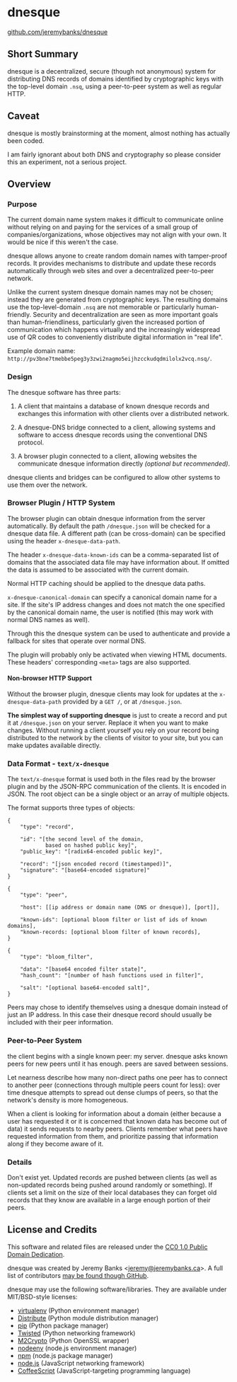 dnesque
=======

[github.com/jeremybanks/dnesque](https://github.com/jeremybanks/dnesque)

Short Summary
-------------

dnesque is a decentralized, secure (though not anonymous) system for distributing DNS records of domains identified by cryptographic keys with the top-level domain `.nsq`, using a peer-to-peer system as well as regular HTTP.

Caveat
------

dnesque is mostly brainstorming at the moment, almost nothing has actually been coded.

I am fairly ignorant about both DNS and cryptography so please consider this an experiment, not a serious project.

Overview
--------

### Purpose

The current domain name system makes it difficult to communicate online without relying on and paying for the services of a small group of companies/organizations, whose objectives may not align with your own. It would be nice if this weren't the case.

dnesque allows anyone to create random domain names with tamper-proof records. It provides mechanisms to distribute and update these records automatically through web sites and over a decentralized peer-to-peer network.

Unlike the current system dnesque domain names may not be chosen; instead they are generated from cryptographic keys. The resulting domains use the top-level-domain `.nsq` are not memorable or particularly human-friendly. Security and decentralization are seen as more important goals than human-friendliness, particularly given the increased portion of communication which happens virtually and the increasingly widespread use of QR codes to conveniently distribute digital information in "real life".

Example domain name: `http://pv3bne7tmebbe5peg3y3zwi2nagmo5eijhzcckudqdmilolx2vcq.nsq/`.

### Design

The dnesque software has three parts:

1. A client that maintains a database of known dnesque records and exchanges this information with other clients over a distributed network.

2. A dnesque-DNS bridge connected to a client, allowing systems and software to access dnesque records using the conventional DNS protocol.

3. A browser plugin connected to a client, allowing websites the communicate dnesque information directly *(optional but recommended)*.

dnesque clients and bridges can be configured to allow other systems to use them over the network.

### Browser Plugin / HTTP System

The browser plugin can obtain dnesque information from the server automatically. By default the path `/dnesque.json` will be checked for a dnesque data file. A different path (can be cross-domain) can be specified using the header `x-dnesque-data-path`.

The header `x-dnesque-data-known-ids` can be a comma-separated list of domains that the associated data file may have information about. If omitted the data is assumed to be associated with the current domain.

Normal HTTP caching should be applied to the dnesque data paths.

`x-dnesque-canonical-domain` can specify a canonical domain name for a site. If the site's IP address changes and does not match the one specified by the canonical domain name, the user is notified (this may work with normal DNS names as well).

Through this the dnesque system can be used to authenticate and provide a fallback for sites that operate over normal DNS.

The plugin will probably only be activated when viewing HTML documents. These headers' corresponding `<meta>` tags are also supported.

#### Non-browser HTTP Support

Without the browser plugin, dnesque clients may look for updates at the `x-dnesque-data-path` provided by a `GET /`, or at `/dnesque.json`.

**The simplest way of supporting dnesque** is just to create a record and put it at `/dnesque.json` on your server. Replace it when you want to make changes. Without running a client yourself you rely on your record being distributed to the network by the clients of visitor to your site, but you can make updates available directly.

### Data Format - `text/x-dnesque`

The `text/x-dnesque` format is used both in the files read by the browser plugin and by the JSON-RPC communication of the clients. It is encoded in JSON. The root object can be a single object or an array of multiple objects.

The format supports three types of objects:

    {
        "type": "record",
    
        "id": "[the second level of the domain,
                based on hashed public key]",
        "public_key": "[radix64-encoded public key]",
    
        "record": "[json encoded record (timestamped)]",
        "signature": "[base64-encoded signature]"
    }

    {
        "type": "peer",
        
        "host": [[ip address or domain name (DNS or dnesque)], [port]],
        
        "known-ids": [optional bloom filter or list of ids of known domains],
        "known-records: [optional bloom filter of known records],
    }

    {
        "type": "bloom_filter",
        
        "data": "[base64 encoded filter state]",
        "hash_count": "[number of hash functions used in filter]",
        
        "salt": "[optional base64-encoded salt]",
    }

Peers may chose to identify themselves using a dnesque domain instead of just an IP address. In this case their dnesque record should usually be included with their peer information.

### Peer-to-Peer System

the client begins with a single known peer: my server. dnesque asks known peers for new peers until it has enough. peers are saved between sessions.

Let nearness describe how many non-direct paths one peer has to connect to another peer (connections through multiple peers count for less): over time dnesque attempts to spread out dense clumps of peers, so that the network's density is more homogeneous. 

When a client is looking for information about a domain (either because a user has requested it or it is concerned that known data has become out of data) it sends requests to nearby peers. Clients remember what peers have requested information from them, and prioritize passing that information along if they become aware of it.

### Details

Don't exist yet. Updated records are pushed between clients (as well as non-updated records being pushed around randomly or something). If clients set a limit on the size of their local databases they can forget old records that they know are available in a large enough portion of their peers.

License and Credits
-------------------

This software and related files are released under the [CC0 1.0 Public Domain Dedication](http://creativecommons.org/publicdomain/zero/1.0/).

dnesque was created by Jeremy Banks <<jeremy@jeremybanks.ca>>. A full list of contributors [may be found though GitHub](https://github.com/jeremybanks/dnesque/contributors).

dnesque may use the following software/libraries. They are available under  MIT/BSD-style licenses:

- [virtualenv](http://www.virtualenv.org/) (Python environment manager)
- [Distribute](http://packages.python.org/distribute/) (Python module distribution manager)
- [pip](http://www.pip-installer.org/) (Python package manager)
- [Twisted](http://twistedmatrix.com/) (Python networking framework)
- [M2Crypto](http://chandlerproject.org/Projects/MeTooCrypto) (Python OpenSSL wrapper)
- [nodeenv](https://github.com/ekalinin/nodeenv) (node.js environment manager)
- [npm](http://npmjs.org/) (node.js package manager)
- [node.js](http://nodejs.org/) (JavaScript networking framework)
- [CoffeeScript](http://jashkenas.github.com/coffee-script/) (JavaScript-targeting programming language)
